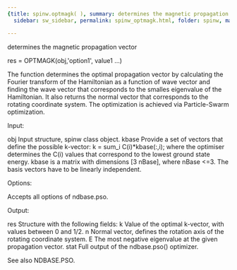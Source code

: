```yaml
---
{title: spinw.optmagk( ), summary: determines the magnetic propagation vector, keywords: sample,
  sidebar: sw_sidebar, permalink: spinw_optmagk.html, folder: spinw, mathjax: 'true'}

---
```

determines the magnetic propagation vector
 
res = OPTMAGK(obj,'option1', value1 ...)
 
The function determines the optimal propagation vector by calculating the
Fourier transform of the Hamiltonian as a function of wave vector and
finding the wave vector that corresponds to the smalles eigenvalue of the
Hamiltonian. It also returns the normal vector that corresponds to the
rotating coordinate system. The optimization is achieved via
Particle-Swarm optimization.
 
Input:
 
obj       Input structure, spinw class object.
kbase     Provide a set of vectors that define the possible k-vector:
              k = sum_i C(i)*kbase(:,i);
          where the optimiser determines the C(i) values that correspond
          to the lowest ground state energy. kbase is a
          matrix with dimensions [3 nBase], where nBase <=3. The basis
          vectors have to be linearly independent.
 
Options:
 
Accepts all options of ndbase.pso.
 
Output:
 
res       Structure with the following fields:
              k       Value of the optimal k-vector, with values between 0
                      and 1/2.
              n       Normal vector, defines the rotation axis of the
                      rotating coordinate system.
              E       The most negative eigenvalue at the given propagation
                      vector.
              stat    Full output of the ndbase.pso() optimizer.
 
See also NDBASE.PSO.
 
